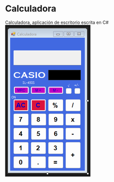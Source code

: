 # Calculadora
Calculadora, aplicación de escritorio escrita en C#
![vista previa](https://github.com/mahtor93/Calculadora/blob/master/vistaPrevia.png)
